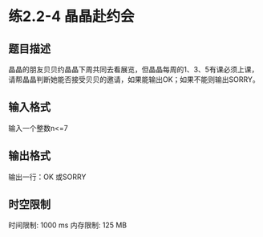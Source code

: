 # 练2.2-4 晶晶赴约会

## 题目描述

晶晶的朋友贝贝约晶晶下周共同去看展览，但晶晶每周的1、3、5有课必须上课，请帮晶晶判断她能否接受贝贝的邀请，如果能输出OK；如果不能则输出SORRY。

## 输入格式

输入一个整数n<=7

## 输出格式

输出一行：OK  或SORRY

## 时空限制

时间限制: 1000 ms
内存限制: 125 MB
